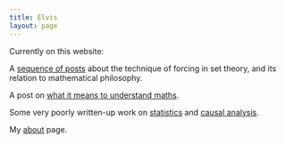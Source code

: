 ```yaml
---
title: Elvis
layout: page
---
```


Currently on this website:

A [sequence of posts](https://hilbert-spaess.github.io/forcing.html) about the technique of forcing in set theory, and its relation to mathematical philosophy.

A post on [what it means to understand maths](https://hilbert-spaess.github.io/2020/03/20/understanding-maths.html).

Some very poorly written-up work on [statistics](https://hilbert-spaess.github.io/2020/03/19/STATS-survival-curves.html) and [causal analysis](https://hilbert-spaess.github.io/2020/03/23/stats-Causality-from-correlation-Pearl's-approach.html).

My [about](https://hilbert-spaess.github.io/about.html) page.
